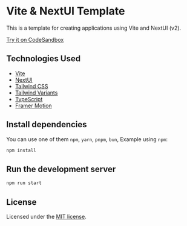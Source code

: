 # Vite & NextUI Template

This is a template for creating applications using Vite and NextUI (v2).

[Try it on CodeSandbox](https://githubbox.com/nextui-org/vite-template)

## Technologies Used

- [Vite](https://vitejs.dev/guide/)
- [NextUI](https://nextui.org)
- [Tailwind CSS](https://tailwindcss.com)
- [Tailwind Variants](https://tailwind-variants.org)
- [TypeScript](https://www.typescriptlang.org)
- [Framer Motion](https://www.framer.com/motion)


## Install dependencies

You can use one of them `npm`, `yarn`, `pnpm`, `bun`, Example using `npm`:

```bash
npm install
```

## Run the development server

```bash
npm run start
```

## License

Licensed under the [MIT license](https://github.com/nextui-org/vite-template/blob/main/LICENSE).
